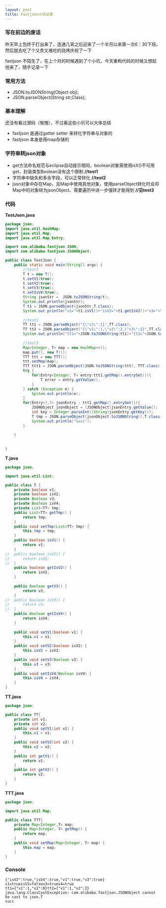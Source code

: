 ```yaml
---
layout: post
title: Fastjson小坑记录
---
```


### 写在前边的废话

昨天早上包终于打出来了，连通几宵之后迎来了一个半月以来第一次6：30下班，然后就去吃了个又贵又难吃的烧烤庆祝了一下

fastjson 不陌生了，在上个月的时候遇到了个小坑，今天重构代码的时候又想起他来了，随手记录一下

### 常用方法

- JSON.toJSONString(Object obj);
- JSON.parseObject(String str,Class);

### 基本理解

还没有看过源码（惭愧），不过看这些小坑可以大体总结

- fastjson 是通过getter setter 来转化字符串与对象的
- fastjson 本身是用map存储的

### 字符串转json对象

- get方法命名规范与eclipse自动提示相同，boolean对象需使用isX()不可用get，封装类型Boolean没有这个限制 __//test1__
- 字符串中缺失和多余字段，可以正常转化 __//test2__
- json对象中存在Map，且Map中使用其他对象，使用parseObject转化时会将Map中的对象转为jsonObject，需要遍历中进一步强转才能得到 __//见test3__

### 代码
__TestJson.java__

```java
package json;
import java.util.HashMap;
import java.util.Map;
import java.util.Map.Entry;

import com.alibaba.fastjson.JSON;
import com.alibaba.fastjson.JSONObject;

public class TestJson {
	public static void main(String[] args) {
		//test1
		T t = new T();
		t.setV1(true);
		t.setV2(true);
		t.setV3(true);
		t.setIsV4(true);
		String jsonStr =  JSON.toJSONString(t);
		System.out.println(jsonStr);
		T t1 = JSON.parseObject(jsonStr,T.class);
		System.out.println("v1="+t1.isV1()+"isV2="+t1.getIsV2()+"v3="+t1.getV3()+"v4="+t1.getIsV4());
		
		//test2
		TT tt1 = JSON.parseObject("{\"v1\":1}",TT.class);
		TT tt2 = JSON.parseObject("{\"v1\":1,\"v2\":2,\"v3\":3}",TT.class);
		System.out.println("tt1="+JSON.toJSONString(tt1)+"tt2="+JSON.toJSONString(tt2));
		
		//test3
		Map<Integer, T> map = new HashMap<>();
		map.put(1, new T());
		TTT ttt = new TTT();
		ttt.setMap(map);
		TTT ttt1 = JSON.parseObject(JSON.toJSONString(ttt), TTT.class);
		try {
			for(Entry<Integer, T> entry:ttt1.getMap().entrySet()){
				T error = entry.getValue();
			}
		} catch (Exception e) {
			System.out.println(e);
		}
		for(Entry<?,?> jsonEntry : ttt1.getMap().entrySet()){
			JSONObject jsonObject = (JSONObject)jsonEntry.getValue();
			int key = Integer.parseInt((String)jsonEntry.getKey());
			T tmp = JSON.parseObject(jsonObject.toJSONString(),T.class);
			System.out.println("succ");
		}
		
	}
	
	
}


```

__T.java__

```java
package json;

import java.util.List;

public class T {
	private boolean v1;
	private boolean isV2;
	private Boolean v3;
	private Boolean isV4;
	private List<TT> tmp;
	public List<TT> getTmp() {
		return tmp;
	}
	public void setTmp(List<TT> tmp) {
		this.tmp = tmp;
	}
	public boolean isV1() {
		return v1;
	}
//	public boolean isV2() {
//		return isV2;
//	}
	public boolean getIsV2() {
		return isV2;
	}
	
	public Boolean getV3() {
		return v3;
	}
//	public Boolean isV3() {
//		return v3;
//	}
	public Boolean getIsV4() {
		return isV4;
	}
	
	public void setV1(boolean v1) {
		this.v1 = v1;
	}
	public void setV2(boolean isV2) {
		this.isV2 = isV2;
	}
	public void setV3(Boolean v3) {
		this.v3 = v3;
	}
	public void setIsV4(Boolean isV4) {
		this.isV4 = isV4;
	}
}


```

__TT.java__

```java
package json;

public class TT{
	private int v1;
	private int v2;
	public void setV1(int v1) {
		this.v1 = v1;
	}
	public void setV2(int v2) {
		this.v2 = v2;
	}
	public int getV1() {
		return v1;
	}
	public int getV2() {
		return v2;
	}
}


```

__TTT.java__

```java
package json;

import java.util.Map;

public class TTT{
	private Map<Integer,T> map;
	public Map<Integer, T> getMap() {
		return map;
	}
	public void setMap(Map<Integer, T> map) {
		this.map = map;
	}
}

```

### Console

```
{"isV2":true,"isV4":true,"v1":true,"v3":true}
v1=trueisV2=falsev3=truev4=true
tt1={"v1":1,"v2":0}tt2={"v1":1,"v2":2}
java.lang.ClassCastException: com.alibaba.fastjson.JSONObject cannot be cast to json.T
succ
```

